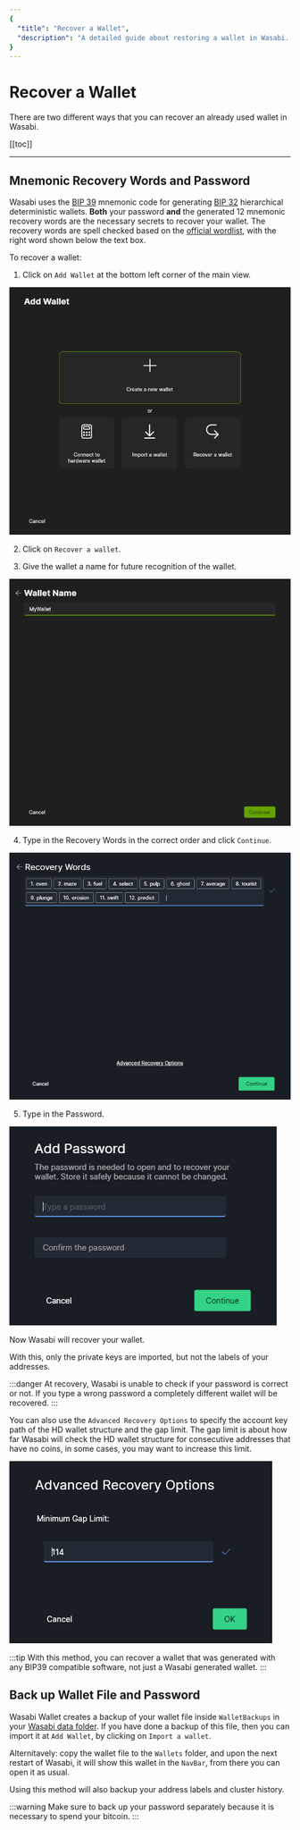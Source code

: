 ```yaml
---
{
  "title": "Recover a Wallet",
  "description": "A detailed guide about restoring a wallet in Wasabi. This is the Wasabi documentation, an archive of knowledge about the open-source, non-custodial and privacy-focused Bitcoin wallet for desktop."
}
---
```


# Recover a Wallet

There are two different ways that you can recover an already used wallet in Wasabi.

[[toc]]

---

## Mnemonic Recovery Words and Password

Wasabi uses the [BIP 39](https://github.com/bitcoin/bips/blob/master/bip-0039.mediawiki) mnemonic code for generating [BIP 32](https://github.com/bitcoin/bips/blob/master/bip-0032.mediawiki) hierarchical deterministic wallets.
**Both** your password **and** the generated 12 mnemonic recovery words are the necessary secrets to recover your wallet.
The recovery words are spell checked based on the [official wordlist](https://github.com/bitcoin/bips/blob/master/bip-0039/english.txt), with the right word shown below the text box.

To recover a wallet:

1. Click on `Add Wallet` at the bottom left corner of the main view.

![Wasabi Wallet Add Wallet](/AddWallet.png "Wasabi Wallet Add Wallet")

2. Click on `Recover a wallet`.

3. Give the wallet a name for future recognition of the wallet.

![Wasabi Wallet Name Wallet](/AddWalletWalletName.png "Wasabi Wallet Name Wallet")

4. Type in the Recovery Words in the correct order and click `Continue`.

![Wasabi Wallet Recover Wallet](/WalletRecovery.png "Wasabi Wallet Recover Wallet")

5. Type in the Password.

![Add Wallet Add Password](/AddWalletAddPassword.png "Add Wallet Add Password")

Now Wasabi will recover your wallet.

With this, only the private keys are imported, but not the labels of your addresses.

:::danger
At recovery, Wasabi is unable to check if your password is correct or not.
If you type a wrong password a completely different wallet will be recovered.
:::

You can also use the `Advanced Recovery Options` to specify the account key path of the HD wallet structure and the gap limit.
The gap limit is about how far Wasabi will check the HD wallet structure for consecutive addresses that have no coins, in some cases, you may want to increase this limit.

![Wasabi Wallet Recovery Advanced](/WalletRecoveryAdvanced.png "Wasabi Wallet Recovery Advanced")

:::tip
With this method, you can recover a wallet that was generated with any BIP39 compatible software, not just a Wasabi generated wallet.
:::

## Back up Wallet File and Password

Wasabi Wallet creates a backup of your wallet file inside `WalletBackups` in your [Wasabi data folder](/FAQ/FAQ-UseWasabi.md#where-can-i-find-the-wasabi-data-folder).
If you have done a backup of this file, then you can import it at `Add Wallet`, by clicking on `Import a wallet`.

Alternitavely: copy the wallet file to the `Wallets` folder, and upon the next restart of Wasabi, it will show this wallet in the `NavBar`, from there you can open it as usual.

Using this method will also backup your address labels and cluster history.

:::warning
Make sure to back up your password separately because it is necessary to spend your bitcoin.
:::
